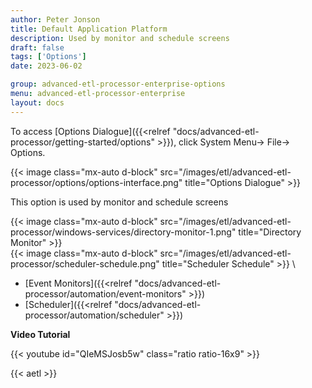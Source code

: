 ```yaml
---
author: Peter Jonson
title: Default Application Platform
description: Used by monitor and schedule screens
draft: false
tags: ['Options']
date: 2023-06-02

group: advanced-etl-processor-enterprise-options
menu: advanced-etl-processor-enterprise
layout: docs
---
```


To access [Options Dialogue]({{<relref "docs/advanced-etl-processor/getting-started/options" >}}), click System Menu-> File-> Options.

{{< image class="mx-auto d-block"  src="/images/etl/advanced-etl-processor/options/options-interface.png" title="Options Dialogue" >}}

This option is used by monitor and schedule screens

{{< image class="mx-auto d-block"  src="/images/etl/advanced-etl-processor/windows-services/directory-monitor-1.png" title="Directory Monitor" >}}
\
{{< image class="mx-auto d-block"  src="/images/etl/advanced-etl-processor/scheduler-schedule.png" title="Scheduler Schedule" >}}
\

- [Event Monitors]({{<relref "docs/advanced-etl-processor/automation/event-monitors" >}})
- [Scheduler]({{<relref "docs/advanced-etl-processor/automation/scheduler" >}})

**Video Tutorial**

{{< youtube id="QIeMSJosb5w" class="ratio ratio-16x9" >}}

{{< aetl >}}
